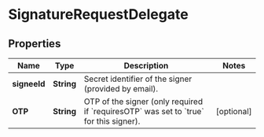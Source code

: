 

# SignatureRequestDelegate

## Properties

Name | Type | Description | Notes
------------ | ------------- | ------------- | -------------
**signeeId** | **String** | Secret identifier of the signer (provided by email). | 
**OTP** | **String** | OTP of the signer (only required if &#x60;requiresOTP&#x60; was set to &#x60;true&#x60; for thìs signer).  |  [optional]



